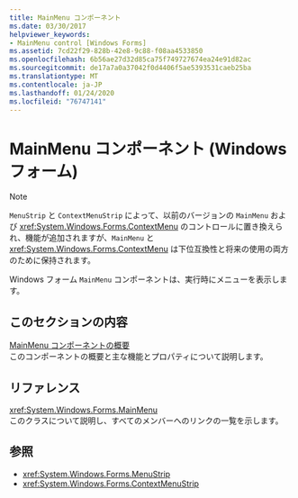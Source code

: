 ```yaml
---
title: MainMenu コンポーネント
ms.date: 03/30/2017
helpviewer_keywords:
- MainMenu control [Windows Forms]
ms.assetid: 7cd22f29-828b-42e8-9c88-f08aa4533850
ms.openlocfilehash: 6b56ae27d32d85ca75f749727674ea24e91d82ac
ms.sourcegitcommit: de17a7a0a37042f0d4406f5ae5393531caeb25ba
ms.translationtype: MT
ms.contentlocale: ja-JP
ms.lasthandoff: 01/24/2020
ms.locfileid: "76747141"
---
```

# <a name="mainmenu-component-windows-forms"></a>MainMenu コンポーネント (Windows フォーム)
> [!NOTE]
> `MenuStrip` と `ContextMenuStrip` によって、以前のバージョンの `MainMenu` および <xref:System.Windows.Forms.ContextMenu> のコントロールに置き換えられ、機能が追加されますが、`MainMenu` と <xref:System.Windows.Forms.ContextMenu> は下位互換性と将来の使用の両方のために保持されます。  
  
 Windows フォーム `MainMenu` コンポーネントは、実行時にメニューを表示します。  
  
## <a name="in-this-section"></a>このセクションの内容  
 [MainMenu コンポーネントの概要](mainmenu-component-overview-windows-forms.md)  
 このコンポーネントの概要と主な機能とプロパティについて説明します。  
  
## <a name="reference"></a>リファレンス  
 <xref:System.Windows.Forms.MainMenu>  
 このクラスについて説明し、すべてのメンバーへのリンクの一覧を示します。  
  
## <a name="see-also"></a>参照

- <xref:System.Windows.Forms.MenuStrip>
- <xref:System.Windows.Forms.ContextMenuStrip>
